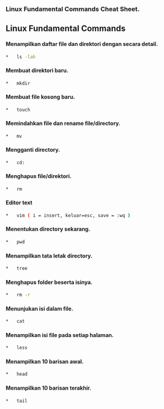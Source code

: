 ### Linux Fundamental Commands Cheat Sheet.

## Linux Fundamental Commands
#### Menampilkan daftar file dan direktori dengan secara detail.
``` bash
*   ls -lah
```
#### Membuat direktori baru.
``` bash
*   mkdir
```
#### Membuat file kosong baru.
``` bash
*   touch
```
#### Memindahkan file dan rename file/directory.
``` bash
*   mv
```
#### Mengganti directory.
``` bash
*   cd:
```
#### Menghapus file/direktori.
``` bash
*   rm
```
#### Editor text
``` bash
*   vim ( i = insert, keluar=esc, save = :wq )
```
#### Menentukan directory sekarang.
``` bash
*   pwd
```
####  Menampilkan tata letak directory.
``` bash
*   tree
```
#### Menghapus folder beserta isinya.
``` bash
*   rm -r
```
#### Menunjukan isi dalam file.
``` bash
*   cat
```
#### Menampilkan isi file pada setiap halaman.
``` bash
*   less
```
#### Menampilkan 10 barisan awal.
``` bash
*   head
```
#### Menampilkan 10 barisan terakhir.
``` bash
*   tail
```
